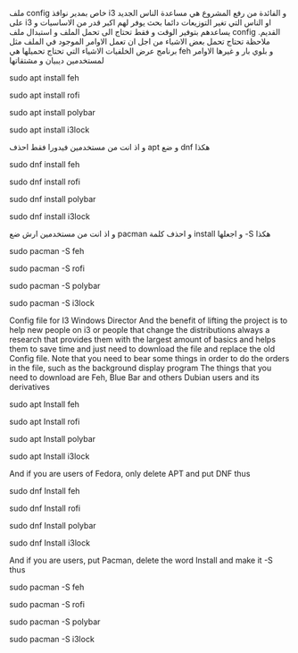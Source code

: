 ملف config خاص بمدير نوافذ i3
و الفائدة من رفع المشروع  هي مساعدة الناس الجديد على i3 او الناس التي تغير التوزيعات دائما بحث يوفر لهم اكبر قدر من الاساسيات و يساعدهم بتوفير الوقت و فقط تحتاج الى تحمل الملف و استبدال ملف config القديم.
ملاحظة تحتاج تحمل بعض الاشياء  من اجل ان تعمل الاوامر الموجود في الملف مثل برنامج عرض الخلفيات 
الاشياء التي تحتاج تحميلها هي  feh و بلوي بار و غيرها
الاوامر لمستخدمين ديبيان و مشتقاتها 

sudo apt install feh

sudo apt install rofi

sudo apt install polybar

sudo apt install i3lock

و اذ انت من مستخدمين فيدورا فقط احذف apt و ضع dnf
هكذا


sudo dnf install feh

sudo dnf install rofi

sudo dnf install polybar

sudo dnf install i3lock



و اذ انت من مستخدمين ارش ضع pacman  و احذف كلمة install  و اجعلها -S
هكذا 


sudo pacman -S feh

sudo pacman -S rofi

sudo pacman -S polybar

sudo pacman -S  i3lock







Config file for I3 Windows Director
And the benefit of lifting the project is to help new people on i3 or people that change the distributions always a research that provides them with the largest amount of basics and helps them to save time and just need to download the file and replace the old Config file.
Note that you need to bear some things in order to do the orders in the file, such as the background display program
The things that you need to download are Feh, Blue Bar and others
Dubian users and its derivatives


sudo apt Install feh

sudo apt Install rofi

sudo apt Install polybar

sudo apt Install i3lock

And if you are users of Fedora, only delete APT and put DNF
thus



sudo dnf Install feh

sudo dnf Install rofi

sudo dnf Install polybar

sudo dnf Install i3lock


And if you are users, put Pacman, delete the word Install and make it -S
thus



sudo pacman -S feh

sudo pacman -S rofi

sudo pacman -S polybar

sudo pacman -S i3lock
